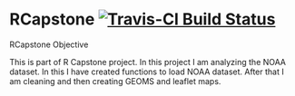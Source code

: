 # RCapstone [![Travis-CI Build Status](https://travis-ci.org/njoysavi/RCapstone.svg?branch=master)](https://travis-ci.org/github/njoysavi/RCapstone)

RCapstone
Objective

This is part of R Capstone project. In this project I am analyzing the NOAA dataset. In this I have created functions to load NOAA dataset.
After that I am cleaning and then creating GEOMS and leaflet maps.
